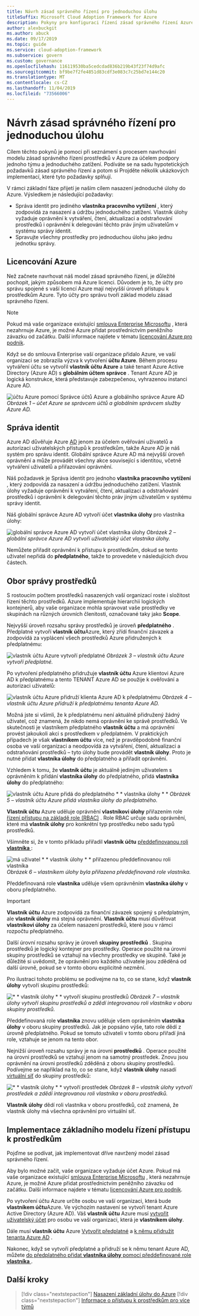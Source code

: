 ```yaml
---
title: Návrh zásad správného řízení pro jednoduchou úlohu
titleSuffix: Microsoft Cloud Adoption Framework for Azure
description: Pokyny pro konfiguraci řízení zásad správného řízení Azure, aby uživatel mohl nasadit jednoduchou úlohu.
author: alexbuckgit
ms.author: abuck
ms.date: 09/17/2019
ms.topic: guide
ms.service: cloud-adoption-framework
ms.subservice: govern
ms.custom: governance
ms.openlocfilehash: 116119530ba5cedcdad836b219b43f23f74d9afc
ms.sourcegitcommit: bf9be7f2fe4851d83cdf3e083c7c25bd7e144c20
ms.translationtype: MT
ms.contentlocale: cs-CZ
ms.lasthandoff: 11/04/2019
ms.locfileid: "73566006"
---
```

# <a name="governance-design-for-a-simple-workload"></a>Návrh zásad správného řízení pro jednoduchou úlohu

Cílem těchto pokynů je pomoci při seznámení s procesem navrhování modelu zásad správného řízení prostředků v Azure za účelem podpory jednoho týmu a jednoduchého zatížení. Podíváte se na sadu hypotetických požadavků zásad správného řízení a potom si Projděte několik ukázkových implementací, které tyto požadavky splňují.

V rámci základní fáze přijetí je naším cílem nasazení jednoduché úlohy do Azure. Výsledkem je následující požadavky:

- Správa identit pro jediného **vlastníka pracovního vytížení** , který zodpovídá za nasazení a údržbu jednoduchého zatížení. Vlastník úlohy vyžaduje oprávnění k vytváření, čtení, aktualizaci a odstraňování prostředků i oprávnění k delegování těchto práv jiným uživatelům v systému správy identit.
- Spravujte všechny prostředky pro jednoduchou úlohu jako jednu jednotku správy.

## <a name="azure-licensing"></a>Licencování Azure

Než začnete navrhovat náš model zásad správného řízení, je důležité pochopit, jakým způsobem má Azure licenci. Důvodem je to, že účty pro správu spojené s vaší licencí Azure mají nejvyšší úroveň přístupu k prostředkům Azure. Tyto účty pro správu tvoří základ modelu zásad správného řízení.

> [!NOTE]
> Pokud má vaše organizace existující [smlouva Enterprise Microsoftu](https://www.microsoft.com/licensing/licensing-programs/enterprise.aspx) , která nezahrnuje Azure, je možné Azure přidat prostřednictvím peněžního závazku od začátku. Další informace najdete v tématu [licencování Azure pro podnik](https://azure.microsoft.com/pricing/enterprise-agreement).

Když se do smlouva Enterprise vaší organizace přidalo Azure, ve vaší organizaci se zobrazila výzva k vytvoření **účtu Azure**. Během procesu vytváření účtu se vytvořil **vlastník účtu Azure** a také tenant Azure Active Directory (Azure AD) s **globálním účtem správce** . Tenant Azure AD je logická konstrukce, která představuje zabezpečenou, vyhrazenou instanci Azure AD.

![účtu Azure pomocí Správce účtů Azure a globálního správce Azure AD](../../_images/govern/design/governance-3-0.png)
*Obrázek 1 – účet Azure se správcem účtů a globálním správcem služby Azure AD.*

## <a name="identity-management"></a>Správa identit

Azure AD důvěřuje Azure [AD](https://docs.microsoft.com/azure/active-directory) jenom za účelem ověřování uživatelů a autorizaci uživatelských přístupů k prostředkům, takže Azure AD je náš systém pro správu identit. Globální správce Azure AD má nejvyšší úroveň oprávnění a může provádět všechny akce související s identitou, včetně vytváření uživatelů a přiřazování oprávnění.

Náš požadavek je Správa identit pro jednoho **vlastníka pracovního vytížení** , který zodpovídá za nasazení a údržbu jednoduchého zatížení. Vlastník úlohy vyžaduje oprávnění k vytváření, čtení, aktualizaci a odstraňování prostředků i oprávnění k delegování těchto práv jiným uživatelům v systému správy identit.

Náš globální správce Azure AD vytvoří účet **vlastníka úlohy** pro vlastníka úlohy:

![globální správce Azure AD vytvoří účet vlastníka úlohy](../../_images/govern/design/governance-1-2.png)
*Obrázek 2 – globální správce Azure AD vytvoří uživatelský účet vlastníka úlohy.*

Nemůžete přiřadit oprávnění k přístupu k prostředkům, dokud se tento uživatel nepřidá do **předplatného**, takže to provedete v následujících dvou částech.

## <a name="resource-management-scope"></a>Obor správy prostředků

S rostoucím počtem prostředků nasazených vaší organizací roste i složitost řízení těchto prostředků. Azure implementuje hierarchii logických kontejnerů, aby vaše organizace mohla spravovat vaše prostředky ve skupinách na různých úrovních členitosti, označované taky jako **Scope**.

Nejvyšší úroveň rozsahu správy prostředků je úroveň **předplatného** . Předplatné vytvoří **vlastník účtu**Azure, který zřídí finanční závazek a zodpovídá za vyplácení všech prostředků Azure přidružených k předplatnému:

![vlastník účtu Azure vytvoří předplatné](../../_images/govern/design/governance-1-3.png)
*Obrázek 3 – vlastník účtu Azure vytvoří předplatné.*

Po vytvoření předplatného přidružuje **vlastník účtu** Azure klientovi Azure AD k předplatnému a tento TENANT Azure AD se použije k ověřování a autorizaci uživatelů:

![vlastník účtu Azure přidruží klienta Azure AD k předplatnému](../../_images/govern/design/governance-1-4.png)
*Obrázek 4 – vlastník účtu Azure přidruží k předplatnému tenanta Azure AD.*

Možná jste si všimli, že k předplatnému není aktuálně přidružený žádný uživatel, což znamená, že nikdo nemá oprávnění ke správě prostředků. Ve skutečnosti je vlastníkem předplatného **vlastník účtu** a má oprávnění provést jakoukoli akci s prostředkem v předplatném. V praktických případech je však **vlastníkem účtu** více, než je pravděpodobně finanční osoba ve vaší organizaci a neodpovídá za vytváření, čtení, aktualizaci a odstraňování prostředků – tyto úlohy bude provádět **vlastník úlohy**. Proto je nutné přidat **vlastníka úlohy** do předplatného a přiřadit oprávnění.

Vzhledem k tomu, že **vlastník účtu** je aktuálně jediným uživatelem s oprávněním k přidání **vlastníka úlohy** do předplatného, přidá **vlastníka úlohy** do předplatného:

![vlastník účtu Azure přidá do předplatného * * vlastníka úlohy * *](../../_images/govern/design/governance-1-5.png)
*Obrázek 5 – vlastník účtu Azure přidá vlastníka úlohy do předplatného.*

**Vlastník účtu** Azure uděluje oprávnění **vlastníkovi úlohy** přiřazením role [řízení přístupu na základě role (RBAC)](https://docs.microsoft.com/azure/role-based-access-control) . Role RBAC určuje sadu oprávnění, které má **vlastník úlohy** pro konkrétní typ prostředku nebo sadu typů prostředků.

Všimněte si, že v tomto příkladu přiřadil **vlastník účtu** [předdefinovanou roli **vlastníka** ](https://docs.microsoft.com/azure/role-based-access-control/built-in-roles#owner):

![má uživatel * * vlastník úlohy * * přiřazenou předdefinovanou roli vlastníka](../../_images/govern/design/governance-1-6.png)
*Obrázek 6 – vlastníkem úlohy byla přiřazena předdefinovaná role vlastníka.*

Předdefinovaná role **vlastníka** uděluje všem oprávněním **vlastníka úlohy** v oboru předplatného.

> [!IMPORTANT]
> **Vlastník účtu** Azure zodpovídá za finanční závazek spojený s předplatným, ale **vlastník úlohy** má stejná oprávnění. **Vlastník účtu** musí důvěřovat **vlastníkovi úlohy** za účelem nasazení prostředků, které jsou v rámci rozpočtu předplatného.

Další úrovní rozsahu správy je úroveň **skupiny prostředků** . Skupina prostředků je logický kontejner pro prostředky. Operace použité na úrovni skupiny prostředků se vztahují na všechny prostředky ve skupině. Také je důležité si uvědomit, že oprávnění pro každého uživatele jsou zděděná od další úrovně, pokud se v tomto oboru explicitně nezmění.

Pro ilustraci tohoto problému se podívejme na to, co se stane, když **vlastník úlohy** vytvoří skupinu prostředků:

![* * vlastník úlohy * * vytvoří skupinu prostředků](../../_images/govern/design/governance-1-7.png)
*Obrázek 7 – vlastník úlohy vytvoří skupinu prostředků a zdědí integrovanou roli vlastníka v oboru skupiny prostředků.*

Předdefinovaná role **vlastníka** znovu uděluje všem oprávněním **vlastníka úlohy** v oboru skupiny prostředků. Jak je popsáno výše, tato role dědí z úrovně předplatného. Pokud se tomuto uživateli v tomto oboru přiřadí jiná role, vztahuje se jenom na tento obor.

Nejnižší úroveň rozsahu správy je na úrovni **prostředků** . Operace použité na úrovni prostředků se vztahují jenom na samotný prostředek. Znovu jsou oprávnění na úrovni prostředků zděděná z oboru skupiny prostředků. Podívejme se například na to, co se stane, když **vlastník úlohy** nasadí [virtuální síť](https://docs.microsoft.com/azure/virtual-network/virtual-networks-overview) do skupiny prostředků:

![* * vlastník úlohy * * vytvoří prostředek](../../_images/govern/design/governance-1-8.png)
*Obrázek 8 – vlastník úlohy vytvoří prostředek a zdědí integrovanou roli vlastníka v oboru prostředků.*

**Vlastník úlohy** dědí roli vlastníka v oboru prostředků, což znamená, že vlastník úlohy má všechna oprávnění pro virtuální síť.

## <a name="implement-the-basic-resource-access-management-model"></a>Implementace základního modelu řízení přístupu k prostředkům

Pojďme se podívat, jak implementovat dříve navržený model zásad správného řízení.

Aby bylo možné začít, vaše organizace vyžaduje účet Azure. Pokud má vaše organizace existující [smlouva Enterprise Microsoftu](https://www.microsoft.com/licensing/licensing-programs/enterprise.aspx) , která nezahrnuje Azure, je možné Azure přidat prostřednictvím peněžního závazku od začátku. Další informace najdete v tématu [licencování Azure pro podnik](https://azure.microsoft.com/pricing/enterprise-agreement).

Po vytvoření účtu Azure určíte osobu ve vaší organizaci, která bude **vlastníkem účtu**Azure. Ve výchozím nastavení se vytvoří tenant Azure Active Directory (Azure AD). Váš **vlastník účtu** Azure musí [vytvořit uživatelský účet](https://docs.microsoft.com/azure/active-directory/add-users-azure-active-directory) pro osobu ve vaší organizaci, která je **vlastníkem úlohy**.

Dále musí **vlastník účtu** Azure [Vytvořit předplatné](https://docs.microsoft.com/partner-center/create-a-new-subscription) a [k němu přidružit tenanta Azure AD](https://docs.microsoft.com/azure/active-directory/fundamentals/active-directory-how-subscriptions-associated-directory) .

Nakonec, když se vytvoří předplatné a přidruží se k němu tenant Azure AD, můžete [do předplatného přidat **vlastníka úlohy** pomocí předdefinované role **vlastníka** ](https://docs.microsoft.com/azure/billing/billing-add-change-azure-subscription-administrator#to-assign-a-user-as-an-administrator).

## <a name="next-steps"></a>Další kroky

> [!div class="nextstepaction"]
> [Nasazení základní úlohy do Azure](../../infrastructure/virtual-machines/basic-workload.md)
> [!div class="nextstepaction"]
> [Informace o přístupu k prostředkům pro více týmů](./governance-multiple-teams.md)
